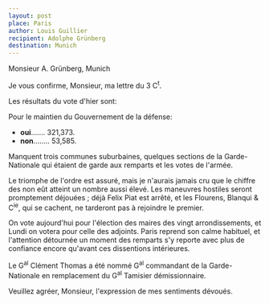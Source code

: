 ```yaml
---
layout: post
place: Paris
author: Louis Guillier
recipient: Adolphe Grünberg
destination: Munich
---
```


Monsieur A. Grünberg, Munich


Je vous confirme, Monsieur, ma lettre du 3 C<sup>t</sup>.

Les résultats du vote d'hier sont:

Pour le maintien du Gouvernement de la défense:

* **oui**....... 321,373.
* **non**........ 53,585.

Manquent trois communes suburbaines, quelques sections de la Garde-Nationale
qui étaient de garde aux remparts et les votes de l'armée.

Le triomphe de l'ordre est assuré, mais je n'aurais jamais cru que le chiffre
des non eût atteint un nombre aussi élevé. Les maneuvres hostiles seront
promptement déjouées ; déjà Felix Piat est arrêté, et les Flourens, Blanqui
& C<sup>ie</sup>, qui se cachent, ne tarderont pas à rejoindre le premier.

On vote aujourd'hui pour l'élection des maires des vingt arrondissements, et
Lundi on votera pour celle des adjoints. Paris reprend son calme habituel, et
l'attention détournée un moment des remparts s'y reporte avec plus de confiance
encore qu'avant ces dissentions intérieures.

Le G<sup>al</sup> Clément Thomas a été nommé G<sup>al</sup> commandant de la Garde-Nationale en
remplacement du G<sup>al</sup> Tamisier démissionnaire.

Veuillez agréer, Monsieur, l'expression de mes sentiments dévoués.
